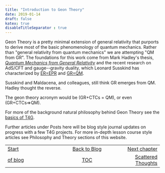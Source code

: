 ```yaml
---
title: "Introduction to Geon Theory"
date: 2019-01-14
draft: false
katex: true
disableTitleSeparator : true
---
```


Geon Theory is a pretty minimal extension of general relativity that purports to 
derive most of the basic phenomenology of quantum mechanics. 
Rather than "general relativity from quantum mechanics" we are attempting "QM from GR". 
The foundations for this work come from Mark Hadley's thesis, *[Quantum Mechanics 
from General Relativity](https://arxiv.org/abs/quant-ph/9706018)* and the recent 
research on AdS/CFT and gauge--gravity 
duality, which Leonard Susskind has characterized by 
[ER=EPR](https://arxiv.org/pdf/1412.8483) and 
[GR=QM](https://arxiv.org/pdf/1708.03040).

Susskind and Maldacena, and colleagues, still think GR emerges from QM. 
Hadley thought the reverse. 

The geon theory acronym would be (GR+CTCs = QM), or even (GR+CTCs$\Rightarrow$QM).

For more of the background natural philosophy behind Geon Theory see the 
[basics of T4G](/t4gu//philosophy/1_basic_t4g).

Further articles under Posts here will be blog style journal updates on progress 
with a  few T4G projects. For more in-depth lesson course style articles see 
Philosophy and Theory sections of this website.


<table style="border-collapse: collapse; border=0;">
    <colgroup>
       <col span="1" style="width: 30%;">
       <col span="1" style="width: 30%;">
       <col span="1" style="width: 25%;">
    </colgroup>
<tr style="border: 1px solid color:#0f0f0f;">
<td style="border: 1px solid color:#0f0f0f;"><a href="../">Start </a></td>
<td style="border: 1px solid color:#0f0f0f; text-align:center;"><a href="../">Back to Blog</a></td>
<td style="border: 1px solid color:#0f0f0f; text-align:right;"><a href="../01_scattered_thoughts">Next chapter</a></td>
</tr>
<tr style="border: 1px solid color:#0f0f0f;">
<td style="border: 1px solid color:#0f0f0f;"><a href="../">of blog</a></td>
<td style="border: 1px solid color:#0f0f0f; text-align:center;"><a href="../">TOC</a></td>
<td style="border: 1px solid color:#0f0f0f; text-align:right;"><a href="../01_scattered_thoughts">Scattered Thoughts</a></td>
</tr>
</table>
